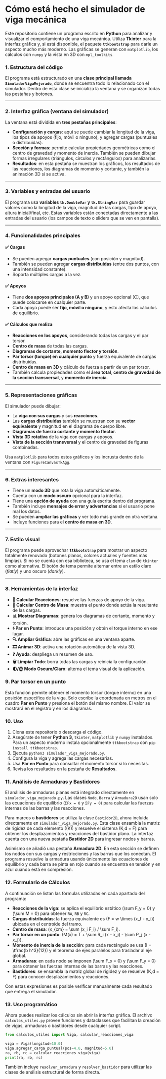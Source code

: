 
# Cómo está hecho el simulador de viga mecánica

Este repositorio contiene un programa escrito en **Python** para analizar y visualizar el comportamiento de una viga mecánica. Utiliza **Tkinter** para la interfaz gráfica y, si está disponible, el paquete **`ttkbootstrap`** para darle un aspecto mucho más moderno. Las gráficas se generan con `matplotlib`, los cálculos con `numpy` y la vista en 3D con `mpl_toolkits`.

### 1. Estructura del código

El programa está estructurado en una **clase principal llamada `SimuladorVigaMejorado`**, donde se encuentra todo lo relacionado con el simulador. Dentro de esta clase se inicializa la ventana y se organizan todas las pestañas y botones.

---

### 2. Interfaz gráfica (ventana del simulador)

La ventana está dividida en **tres pestañas principales**:

* **Configuración y cargas**: aquí se puede cambiar la longitud de la viga, los tipos de apoyos (fijo, móvil o ninguno), y agregar cargas (puntuales o distribuidas).
* **Sección y formas**: permite calcular propiedades geométricas como el centro de gravedad y momento de inercia. También se pueden dibujar formas irregulares (triángulos, círculos y rectángulos) para analizarlas.
* **Resultados**: en esta pestaña se muestran los gráficos, los resultados de las reacciones, los diagramas de momento y cortante, y también la animación 3D si se activa.

---

### 3. Variables y entradas del usuario

El programa usa **variables `tk.DoubleVar` y `tk.StringVar`** para guardar valores como la longitud de la viga, magnitud de las cargas, tipo de apoyo, altura inicial/final, etc. Estas variables están conectadas directamente a las entradas del usuario (los campos de texto o sliders que se ven en pantalla).

---

### 4. Funcionalidades principales

#### ✅ Cargas

* Se pueden agregar **cargas puntuales** (con posición y magnitud).
* También se pueden agregar **cargas distribuidas** (entre dos puntos, con una intensidad constante).
* Soporta múltiples cargas a la vez.

#### ✅ Apoyos

* Tiene **dos apoyos principales (A y B)** y un apoyo opcional (C), que puede colocarse en cualquier parte.
* Cada apoyo puede ser **fijo, móvil o ninguno**, y esto afecta los cálculos de equilibrio.

#### ✅ Cálculos que realiza

* **Reacciones en los apoyos**, considerando todas las cargas y el par torsor.
* **Centro de masa** de todas las cargas.
* **Diagramas de cortante, momento flector y torsión**.
* **Par torsor (torque) en cualquier punto** y fuerza equivalente de cargas distribuidas.
* **Centro de masa en 3D** y cálculo de fuerza a partir de un par torsor.
* También calcula propiedades como el **área total**, **centro de gravedad de la sección transversal**, y **momento de inercia**.

---

### 5. Representaciones gráficas

El simulador puede dibujar:

* La **viga con sus cargas** y sus **reacciones**.
* Las **cargas distribuidas** también se muestran con su **vector equivalente** y magnitud en el diagrama de cuerpo libre.
* **Diagramas de fuerza cortante y momento flector**.
* **Vista 3D rotativa** de la viga con cargas y apoyos.
* **Vista de la sección transversal** y el centro de gravedad de figuras combinadas.

Usa `matplotlib` para todos estos gráficos y los incrusta dentro de la ventana con `FigureCanvasTkAgg`.

---

### 6. Extras interesantes

* Tiene un **modo 3D** que rota la viga automáticamente.
* Cuenta con un **modo oscuro** opcional para la interfaz.
* Tiene una **opción de ayuda** con una guía escrita dentro del programa.
* También incluye **mensajes de error y advertencias** si el usuario pone mal los datos.
* Se pueden **ampliar las gráficas** y ver todo más grande en otra ventana.
* Incluye funciones para el **centro de masa en 3D**.

---

### 7. Estilo visual

El programa puede aprovechar **`ttkbootstrap`** para mostrar un aspecto totalmente renovado (botones planos, colores actuales y fuentes más limpias). Si no se cuenta con esa biblioteca, se usa el tema `clam` de `tkinter` como alternativa.
El botón de tema permite alternar entre un estilo claro (*flatly*) y uno oscuro (*darkly*).

---

### 8. Herramientas de la interfaz

* **🧮 Calcular Reacciones**: resuelve las fuerzas de apoyo de la viga.
* **📍 Calcular Centro de Masa**: muestra el punto donde actúa la resultante de las cargas.
* **📊 Mostrar Diagramas**: genera los diagramas de cortante, momento y torsión.
* **🌀 Par en Punto**: introduce una posición y obtén el torque interno en ese lugar.
* **🔍 Ampliar Gráfica**: abre las gráficas en una ventana aparte.
* **🎞️ Animar 3D**: activa una rotación automática de la vista 3D.
* **❓ Ayuda**: despliega un resumen de uso.
* **🗑️ Limpiar Todo**: borra todas las cargas y reinicia la configuración.
* **🌓/🌞 Modo Oscuro/Claro**: alterna el tema visual de la aplicación.

### 9. Par torsor en un punto

Esta función permite obtener el momento torsor (torque interno) en una posición específica de la viga.
Solo escribe la coordenada en metros en el cuadro **Par en Punto** y presiona el botón del mismo nombre.
El valor se mostrará en el registro y en los diagramas.

### 10. Uso

1. Clona este repositorio o descarga el código.
2. Asegúrate de tener **Python 3**, `tkinter`, `matplotlib` y `numpy` instalados.
   Para un aspecto moderno instala opcionalmente `ttkbootstrap` con `pip install ttkbootstrap`.
3. Ejecuta `python3 simulador_viga_mejorado.py`.
4. Configura la viga y agrega las cargas necesarias.
5. Usa **Par en Punto** para consultar el momento torsor si lo necesitas.
6. Revisa los resultados en la pestaña de **Resultados**.

### 11. Análisis de Armaduras y Bastidores

El análisis de armaduras planas está integrado directamente en `simulador_viga_mejorado.py`. Las clases `Nodo`, `Barra` y `Armadura2D` usan solo las ecuaciones de equilibrio (`ΣFx = 0` y `ΣFy = 0`) para calcular las fuerzas internas de las barras y las reacciones.

Para marcos o **bastidores** se utiliza la clase `Bastidor2D`, ahora incluida directamente en `simulador_viga_mejorado.py`. Esta clase ensambla la matriz de rigidez de cada elemento (\(K\)) y resuelve el sistema \(K\,d = F\) para obtener los desplazamientos y reacciones del bastidor plano. La interfaz cuenta con una nueva pestaña **Bastidor 2D** para ingresar nodos y barras.

Asimismo se añadió una pestaña **Armadura 2D**. En esta sección se definen los
nodos con sus cargas y restricciones y las barras que los conectan. El programa
resuelve la armadura usando únicamente las ecuaciones de equilibrio y cada
barra se pinta en rojo cuando se encuentra en tensión y en azul cuando está en
compresión.

### 12. Formulario de Cálculos

A continuación se listan las fórmulas utilizadas en cada apartado del programa:

* **Reacciones de la viga**: se aplica el equilibrio estático
  \(\sum F_y = 0\) y \(\sum M = 0\) para obtener `RA`, `RB` y `RC`.
* **Cargas distribuidas**: la fuerza equivalente es
  \(F = w \times (x_f - x_i)\) ubicada en el centroide del tramo.
* **Centro de masa**: \(x_{cm} = \sum (x_i F_i) / \sum F_i\).
* **Par torsor en un punto**: \(M(x) = T + \sum R_i (x - x_i) - \sum P_j
  (x - x_j)\).
* **Momento de inercia de la sección**: para cada rectángulo se usa
  \(I = \tfrac{b h^3}{12}\) y el teorema de ejes paralelos para trasladar al
  eje global.
* **Armaduras**: en cada nodo se imponen
  \(\sum F_x = 0\) y \(\sum F_y = 0\) para obtener las fuerzas internas de las
  barras y las reacciones.
* **Bastidores**: se ensambla la matriz global de rigidez y se resuelve
  \(K\,d = F\) para conocer desplazamientos y reacciones.

Con estas expresiones es posible verificar manualmente cada resultado que
entrega el simulador.

### 13. Uso programático

Ahora puedes realizar los cálculos sin abrir la interfaz gráfica. El archivo
`calculos_utiles.py` provee funciones y dataclasses que facilitan la
creación de vigas, armaduras o bastidores desde cualquier script.

```python
from calculos_utiles import Viga, calcular_reacciones_viga

viga = Viga(longitud=10.0)
viga.agregar_carga_puntual(pos=4.0, magnitud=5.0)
ra, rb, rc = calcular_reacciones_viga(viga)
print(ra, rb, rc)
```

También incluye `resolver_armadura` y `resolver_bastidor` para utilizar las
clases de análisis estructural de forma directa.

